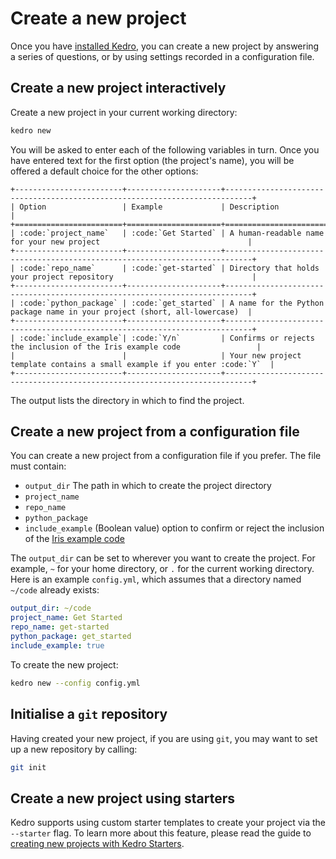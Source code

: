 # Create a new project

Once you have [installed Kedro](./02_install.md), you can create a new project by answering a series of questions, or by using settings recorded in a configuration file.

## Create a new project interactively

Create a new project in your current working directory:

```bash
kedro new
```

You will be asked to enter each of the following variables in turn. Once you have entered text for the first option (the project's name), you will be offered a default choice for the other options:

```eval_rst
+------------------------+---------------------+----------------------------------------------------------------------------+
| Option                 | Example             | Description                                                                |
+========================+=====================+============================================================================+
| :code:`project_name`   | :code:`Get Started` | A human-readable name for your new project                                 |
+------------------------+---------------------+----------------------------------------------------------------------------+
| :code:`repo_name`      | :code:`get-started` | Directory that holds your project repository                               |
+------------------------+---------------------+----------------------------------------------------------------------------+
| :code:`python_package` | :code:`get_started` | A name for the Python package name in your project (short, all-lowercase)  |
+------------------------+---------------------+----------------------------------------------------------------------------+
| :code:`include_example`| :code:`Y/n`         | Confirms or rejects the inclusion of the Iris example code                 |
|                        |                     | Your new project template contains a small example if you enter :code:`Y`  |
+------------------------+---------------------+----------------------------------------------------------------------------+

```


The output lists the directory in which to find the project.

## Create a new project from a configuration file

You can create a new project from a configuration file if you prefer. The file must contain:

-   `output_dir` The path in which to create the project directory
-   `project_name`
-   `repo_name`
-   `python_package`
-   `include_example` (Boolean value) option to confirm or reject the inclusion of the [Iris example code](../02_get_started/05_example_project.md)

The `output_dir` can be set to wherever you want to create the project. For example, `~` for your home directory, or `.` for the current working directory. Here is an example `config.yml`, which assumes that a directory named `~/code` already exists:

```yaml
output_dir: ~/code
project_name: Get Started
repo_name: get-started
python_package: get_started
include_example: true
```

To create the new project:

```bash
kedro new --config config.yml
```

## Initialise a `git` repository

Having created your new project, if you are using `git`, you may want to set up a new repository by calling:

```bash
git init
```

## Create a new project using starters

Kedro supports using custom starter templates to create your project via the `--starter` flag. To learn more about this feature, please read the guide to [creating new projects with Kedro Starters](./06_starters.md).
